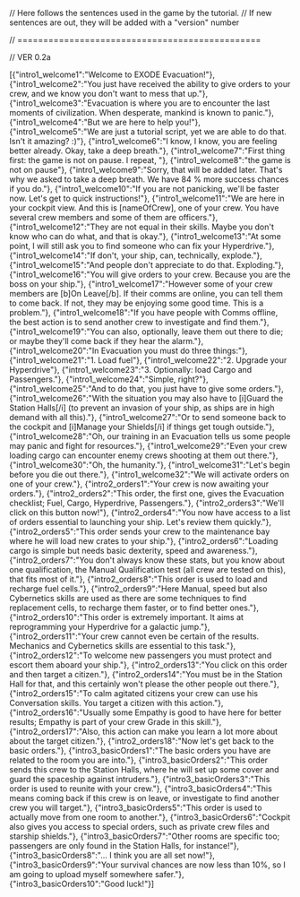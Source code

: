 // Here follows the sentences used in the game by the tutorial.
// If new sentences are out, they will be added with a "version" number

// ===============================================

// VER 0.2a 

[{"intro1_welcome1":"Welcome to EXODE Evacuation!"},
{"intro1_welcome2":"You just have received the ability to give orders to your crew, and we know you don't want to mess that up."},
{"intro1_welcome3":"Evacuation is where you are to encounter the last moments of civilization. When desperate, mankind is known to panic."},
{"intro1_welcome4":"But we are here to help you!"},
{"intro1_welcome5":"We are just a tutorial script, yet we are able to do that. Isn't it amazing? :)"},
{"intro1_welcome6":"I know, I know, you are feeling better already. Okay, take a deep breath."},
{"intro1_welcome7":"First thing first: the game is not on pause. I repeat, "},
{"intro1_welcome8":"the game is not on pause"},
{"intro1_welcome9":"Sorry, that will be added later. That's why we asked to take a deep breath. We have 84 % more success chances if you do."},
{"intro1_welcome10":"If you are not panicking, we'll be faster now. Let's get to quick instructions!"},
{"intro1_welcome11":"We are here in your cockpit view. And this is [nameOfCrew], one of your crew. You have several crew members and some of them are officers."},
{"intro1_welcome12":"They are not equal in their skills. Maybe you don't know who can do what, and that is okay."},
{"intro1_welcome13":"At some point, I will still ask you to find someone who can fix your Hyperdrive."},
{"intro1_welcome14":"If don't, your ship, can, technically, explode."},
{"intro1_welcome15":"And people don't appreciate to do that. Exploding."},
{"intro1_welcome16":"You will give orders to your crew. Because you are the boss on your ship."},
{"intro1_welcome17":"However some of your crew members are [b]On Leave[/b]. If their comms are online, you can tell them to come back. If not, they may be enjoying some good time. This is a problem."},
{"intro1_welcome18":"If you have people with Comms offline, the best action is to send another crew to investigate and find them."},
{"intro1_welcome19":"You can also, optionally, leave them out there to die; or maybe they'll come back if they hear the alarm."},
{"intro1_welcome20":"In Evacuation you must do three things:"},
{"intro1_welcome21":"1. Load fuel"},
{"intro1_welcome22":"2. Upgrade your Hyperdrive"},
{"intro1_welcome23":"3. Optionally: load Cargo and Passengers."},
{"intro1_welcome24":"Simple, right?"},
{"intro1_welcome25":"And to do that, you just have to give some orders."},
{"intro1_welcome26":"With the situation you may also have to [i]Guard the Station Halls[/i] (to prevent an invasion of your ship, as ships are in high demand with all this)."},
{"intro1_welcome27":"Or to send someone back to the cockpit and [i]Manage your Shields[/i] if things get tough outside."},
{"intro1_welcome28":"Oh, our training in an Evacuation tells us some people may panic and fight for resources."},
{"intro1_welcome29":"Even your crew loading cargo can encounter enemy crews shooting at them out there."},
{"intro1_welcome30":"Oh, the humanity."},
{"intro1_welcome31":"Let's begin before you die out there."},
{"intro1_welcome32":"We will activate orders on one of your crew."},
{"intro2_orders1":"Your crew is now awaiting your orders."},
{"intro2_orders2":"This order, the first one, gives the Evacuation checklist; Fuel, Cargo, Hyperdrive, Passengers."},
{"intro2_orders3":"We'll click on this button now!"},
{"intro2_orders4":"You now have access to a list of orders essential to launching your ship. Let's review them quickly."},
{"intro2_orders5":"This order sends your crew to the maintenance bay where he will load new crates to your ship."},
{"intro2_orders6":"Loading cargo is simple but needs basic dexterity, speed and awareness."},
{"intro2_orders7":"You don't always know these stats, but you know about one qualification, the Manual Qualification test (all crew are tested on this), that fits most of it."},
{"intro2_orders8":"This order is used to load and recharge fuel cells."},
{"intro2_orders9":"Here Manual, speed but also Cybernetics skills are used as there are some techniques to find replacement cells, to recharge them faster, or to find better ones."},
{"intro2_orders10":"This order is extremely important. It aims at reprogramming your Hyperdrive for a galactic jump."},
{"intro2_orders11":"Your crew cannot even be certain of the results. Mechanics and Cybernetics skills are essential to this task."},
{"intro2_orders12":"To welcome new passengers you must protect and escort them aboard your ship."},
{"intro2_orders13":"You click on this order and then target a citizen."},
{"intro2_orders14":"You must be in the Station Hall for that, and this certainly won't please the other people out there."},
{"intro2_orders15":"To calm agitated citizens your crew can use his Conversation skills. You target a citizen with this action."},
{"intro2_orders16":"Usually some Empathy is good to have here for better results; Empathy is part of your crew Grade in this skill."},
{"intro2_orders17":"Also, this action can make you learn a lot more about about the target citizen."},
{"intro2_orders18":"Now let's get back to the basic orders."},
{"intro3_basicOrders1":"The basic orders you have are related to the room you are into."},
{"intro3_basicOrders2":"This order sends this crew to the Station Halls, where he will set up some cover and guard the spaceship against intruders."},
{"intro3_basicOrders3":"This order is used to reunite with your crew."},
{"intro3_basicOrders4":"This means coming back if this crew is on leave, or investigate to find another crew you will target."},
{"intro3_basicOrders5":"This order is used to actually move from one room to another."},
{"intro3_basicOrders6":"Cockpit also gives you access to special orders, such as private crew files and starship shields."},
{"intro3_basicOrders7":"Other rooms are specific too; passengers are only found in the Station Halls, for instance!"},
{"intro3_basicOrders8":"... I think you are all set now!"},
{"intro3_basicOrders9":"Your survival chances are now less than 10%, so I am going to upload myself somewhere safer."},
{"intro3_basicOrders10":"Good luck!"}]
